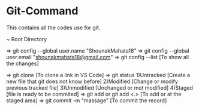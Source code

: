 # Git-Command
This contains all the codes use for git.

<Configure Git>
~ Root Directory

=> git config --global user.name "ShounakMahata18"
=> git config --global user.email "shounakmahata18@gmail.com"
=> git config --list                                                                           [To show all the changes]

<VS Code terminal Cmd>
=> git clone <link>                                                                            [To clone a link in VS Code]
=> git status  
    1)Untracked         [Create a new file that git does not know before]
    2)Modified          [Change or modify previous tracked file]
    3)Unmodified        [Unchanged or mot modified]
    4)Staged            [file is ready to be commited]
=> git add <file name> or git add <.>                                                           [To add or at the staged area]
=> git commit -m "massage"                                                                      [To commit the record]
